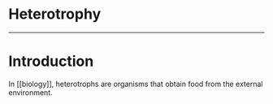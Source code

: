 # Heterotrophy


---
# Introduction
In [[biology]], heterotrophs are organisms that obtain food from the external environment. 
